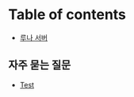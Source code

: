 # Table of contents

* [루나 서버](README.md)

## 자주 묻는 질문 <a href="#qna" id="qna"></a>

* [Test](qna/test.md)
